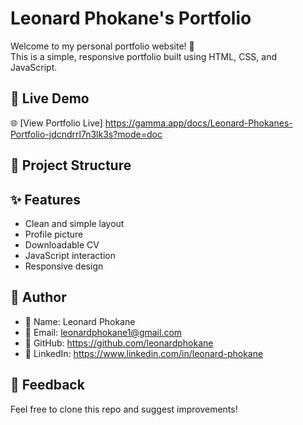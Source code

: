 # Leonard Phokane's Portfolio

Welcome to my personal portfolio website! 👋  
This is a simple, responsive portfolio built using HTML, CSS, and JavaScript.

## 🔗 Live Demo

🌐 [View Portfolio Live] https://gamma.app/docs/Leonard-Phokanes-Portfolio-jdcndrrl7n3lk3s?mode=doc

## 📁 Project Structure


## ✨ Features

- Clean and simple layout
- Profile picture
- Downloadable CV
- JavaScript interaction
- Responsive design

## 💼 Author

- 👤 Name: Leonard Phokane  
- 📧 Email: leonardphokane1@gmail.com  
- 🔗 GitHub: https://github.com/leonardphokane
- 🔗 LinkedIn: https://www.linkedin.com/in/leonard-phokane

## 🙌 Feedback

Feel free to clone this repo and suggest improvements!
